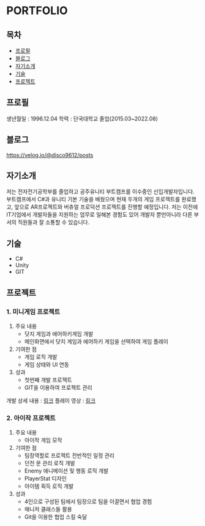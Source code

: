 # PORTFOLIO
## 목차
- [프로필](#프로)
- [블로그](#블로그)
- [자기소개](#자기소개)
- [기술](#기술)
- [프로젝트](#프로젝트)


## 프로필

생년월일 : 1996.12.04
학력 : 단국대학교 졸업(2015.03~2022.08)

## 블로그
https://velog.io/@disco9612/posts

## 자기소개
저는 전자전기공학부를 졸업하고 공주유니티 부트캠프를 이수중인 신입개발자입니다.
부트캠프에서 C#과 유니티 기본 기술을 배웠으며 현재 두개의 게임 프로젝트를 완료했고, 앞으로 AR프로젝트와 버츄얼 프로덕션 프로젝트를 진행할 예정입니다.
저는 이전에 IT기업에서 개발자들을 지원하는 업무로 일해본 경험도 있어 개발자 뿐만아니라 다른 부서의 직원들과 잘 소통할 수 있습니다.


## 기술
- C#
- Unity
- GIT

## 프로젝트

### 1. 미니게임 프로젝트
1. 주요 내용
   - 닷지 게임과 에어하키게임 개발
   - 메인화면에서 닷지 게임과 에어하키 게임을 선택하여 게임 플레이
2. 기여한 점
   - 게임 로직 개발
   - 게임 상태와 UI 연동
3. 성과
   - 첫번째 개발 프로젝트
   - GIT을 이용하여 프로젝트 관리
  
개발 상세 내용 : [링크](https://velog.io/@disco9612/%EC%9C%A0%EB%8B%88%ED%8B%B0-%EC%97%90%EC%96%B4%ED%95%98%ED%82%A4-%EB%8B%B7%EC%A7%80-%EA%B2%8C%EC%9E%84-%EB%AA%A8%EC%9E%91)
플레이 영상 : [링크](https://www.youtube.com/watch?v=6hLUU1YwEWY)

### 2. 아이작 프로젝트
1. 주요 내용
   - 아이작 게임 모작
2. 기여한 점
   - 팀장역할로 프로젝트 전반적인 일정 관리
   - 던전 문 관리 로직 개발
   - Enemy 애니메이션 및 행동 로직 개발
   - PlayerStat 디자인
   - 아이템 획득 로직 개발
3. 성과
   - 4인으로 구성된 팀에서 팀장으로 팀을 이끌면서 협업 경험
   - 매니저 클래스들 활용
   - Git을 이용한 협업 스킬 숙달


